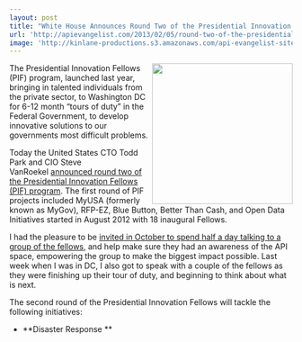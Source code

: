 ```yaml
---
layout: post
title: "White House Announces Round Two of the Presidential Innovation Fellows "
url: 'http://apievangelist.com/2013/02/05/round-two-of-the-presidential-innovation-fellows-/'
image: 'http://kinlane-productions.s3.amazonaws.com/api-evangelist-site/blog/presidential-innovation-fellows.jpeg'
---
```


<img class="c1" src="https://s3.amazonaws.com/kinlane-productions/federal-strategy/presidential-innovation-fellows.jpeg" alt="" width="250" align="right" />

The Presidential Innovation Fellows (PIF) program, launched last year, bringing in talented individuals from the private sector, to Washington DC for 6-12 month “tours of duty” in the Federal Government, to develop innovative solutions to our governments most difficult problems.

Today the United States CTO Todd Park and CIO Steve VanRoekel [announced round two of the Presidential Innovation Fellows (PIF) program][1]. The first round of PIF projects included MyUSA (formerly known as MyGov), RFP-EZ, Blue Button, Better Than Cash, and Open Data Initiatives started in August 2012 with 18 inaugural Fellows.

I had the pleasure to be [invited in October to spend half a day talking to a group of the fellows][2], and help make sure they had an awareness of the API space, empowering the group to make the biggest impact possible. Last week when I was in DC, I also got to speak with a couple of the fellows as they were finishing up their tour of duty, and beginning to think about what is next.

The second round of the Presidential Innovation Fellows will tackle the following initiatives:

  * **Disaster Response **

   [1]: http://www.whitehouse.gov/blog/2013/02/05/throw-your-hat-ring-round-2-presidential-innovation-fellows-program
   [2]: http://apievangelist.com/2012/10/13/heading-to-washington-dc-to-talk-apis-with-innovation-fellows/
